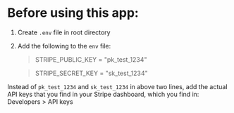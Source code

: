 # Before using this app:
1. Create `.env` file in root directory
2. Add the following to the `env` file:

    >STRIPE_PUBLIC_KEY = "pk_test_1234"
    
    >STRIPE_SECRET_KEY = "sk_test_1234"

Instead of `pk_test_1234` and `sk_test_1234` in above two lines, add the actual API keys that you find in your Stripe dashboard, which you find in:
    Developers > API keys

